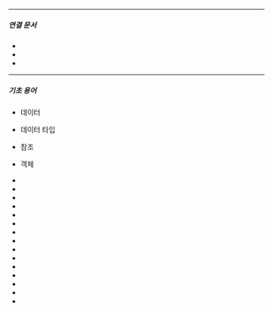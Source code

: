 

----
##### 연결 문서

- 
- 
- 
---

##### 기초 용어

- 데이터
	
- 데이터 타입
	
- 참조
	
- 객체
	
- 
	
- 
	
- 
	
- 
	
- 
	
- 
	
- 
	
- 
	
- 
	
- 
	
- 
	
- 
	
- 
	
- 
	
- 